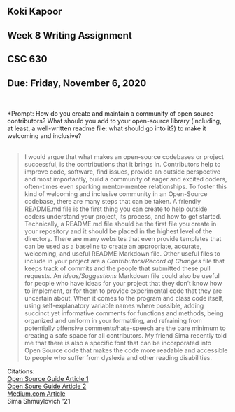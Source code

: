 ## Koki Kapoor 
## Week 8 Writing Assignment 
## CSC 630
## Due: Friday, November 6, 2020
&nbsp;

*Prompt: How do you create and maintain a community of open source contributors? What should you add to your open-source library (including, at least, a well-written readme file: what should go into it?) to make it welcoming and inclusive?  
&nbsp;

> I would argue that what makes an open-source codebases or project successful, is the contributions that it brings in. Contributors help to improve code, software, find issues, provide an outside perspective and most importantly, build a community of eager and excited coders, often-times even sparking mentor-mentee relationships. To foster this kind of welcoming and inclusive community in an Open-Source codebase, there are many steps that can be taken. A friendly README.md file is the first thing you can create to help outside coders understand your project, its process, and how to get started. Technically, a README.md file should be the first file you create in your repository and it should be placed in the highest level of the directory. There are many websites that even provide templates that can be used as a baseline to create an appropriate, accurate, welcoming, and useful README Markdown file. 
Other useful files to include in your project are a *Contributors/Record of Changes* file that keeps track of commits and the people that submitted these pull requests. An *Ideas/Suggestions* Markdown file could also be useful for people who have ideas for your project that they don’t know how to implement, or for them to provide experimental code that they are uncertain about. When it comes to the program and class code itself, using self-explanatory variable names where possible, adding succinct yet informative comments for functions and methods, being organized and uniform in your formatting, and refraining from potentially offensive comments/hate-speech are the bare minimum to creating a safe space for all contributors. My friend Sima recently told me that there is also a specific font that can be incorporated into Open Source code that makes the code more readable and accessible to people who suffer from dyslexia and other reading disabilities. 

Citations:   
[Open Source Guide Article 1](http://opensource.guide/starting-a-project/#writing-a-readme)   
[Open Soure Guide Article 2](http://opensource.guide/how-to-contribute/)   
[Medium.com Article](https://medium.com/code-zen/how-to-maintain-a-successful-open-source-project-aaa2a5437d3a)   
Sima Shmuylovich '21

